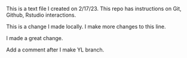 This is a text file I created on 2/17/23.
This repo has instructions on Git, Github, Rstudio interactions.

This is a change I made locally. I make more changes to this line.

I made a great change.

Add a comment after I make YL branch.